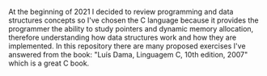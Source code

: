 At the beginning of 2021 I decided to review programming and data structures concepts so I've chosen the C language because it provides the programmer the ability to study pointers and dynamic memory allocation, therefore understanding how data structures work and how they are implemented.
In this repository there are many proposed exercises I've answered from the book: "Luís Dama, Linguagem C, 10th edition, 2007" which is a great C book.